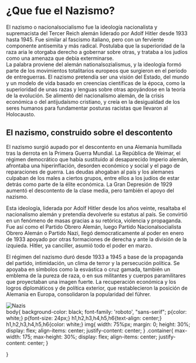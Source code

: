 <!DOCTYPE html>
<html>
    <head>
<title>PRACTICA</title>
<link rel="stylesheet" href="PROGRAMACION.css">
    </head>
    <body>
        <H1>¿Que fue el Nazismo?</H1>
<p>El nazismo o nacionalsocialismo fue la ideología nacionalista y supremacista del Tercer Reich alemán liderado por Adolf Hitler desde 1933 hasta 1945. Fue similar al fascismo italiano, pero con un ferviente componente antisemita y más radical. Postulaba que la superioridad de la raza aria le otorgaba derecho a gobernar sobre otras, y trataba a los judíos como una amenaza que debía exterminarse.
<br>
    La palabra proviene del alemán nationalsozialismus, y la ideología formó parte de los movimientos totalitarios europeos que surgieron en el periodo de entreguerras. El nazismo pretendía ser una visión del Estado, del mundo y un modelo de vida basado en creencias científicas de la época, como la superioridad de unas razas y lenguas sobre otras apoyándose en la teoría de la evolución. Se alimentó del nacionalismo alemán, de la crisis económica o del antijudaísmo cristiano, y creía en la desigualdad de los seres humanos para fundamentar posturas racistas que llevaron al Holocausto.</p>
    <h2>El nazismo, construido sobre el descontento</h2>
<p>
    El nazismo surgió aupado por el descontento en una Alemania humillada tras la derrota en la Primera Guerra Mundial. La República de Weimar, el régimen democrático que había sustituido al desaparecido Imperio alemán, afrontaba una hiperinflación, desorden económico y social y el pago de reparaciones de guerra. Las deudas ahogaban al país y los alemanes culpaban de los males a ciertos grupos, entre ellos a los judíos de estar detrás como parte de la élite económica. La Gran Depresión de 1929 aumentó el descontento de la clase media, pero también el apoyo del nazismo.
</p>
<p>
    Esta ideología, liderada por Adolf Hitler desde los años veinte, resaltaba el nacionalismo alemán y pretendía devolverle su estatus al país. Se convirtió en un fenómeno de masas gracias a su retórica, violencia y propaganda. Fue así como el Partido Obrero Alemán, luego Partido Nacionalsocialista Obrero Alemán o Partido Nazi, llegó democraticamente al poder en enero de 1933 apoyado por otras formaciones de derecha y ante la división de la izquieda. Hitler, ya canciller, asumió todo el poder en marzo.
</p>
<p>El régimen del nazismo duró desde 1933 a 1945 a base de la propaganda del partido, intimidación, un clima de terror y la persecución política. Se apoyaba en símbolos como la esvástica o cruz gamada, también un emblema de la pureza de raza, o en sus militantes y cuerpos paramilitares que proyectaban una imagen fuerte. La recuperación económica y los logros diplomáticos y de política exterior, que restablecieron la posición de Alemania en Europa, consolidaron la popularidad del führer.
</p>
<div class="container">
    <img src="https://elordenmundial.com/wp-content/webp-express/webp-images/doc-root/wp-content/uploads/2022/12/que-es-nazismo-.jpg.webp" alt="Nazis">
</div>
    </body>
</html>
body{
    background-color: black;
    font-family: 'roboto', "sans-serif";
    p{color: white;}
    p{font-size: 24px;}
    h1,h2,h3,h4,h5,h6{text-align: center;}
    h1,h2,h3,h4,h5,h6{color: white;}
    img{
        width: 75%px;
        margin: 0;
        height: 30%;
        display: flex;
        align-items: center;
        justify-content: center;
    }
    .container{
        max-width: 175;
        max-height: 30%;
        display: flex;
        align-items: center;
        justify-content: center;
    }

}
